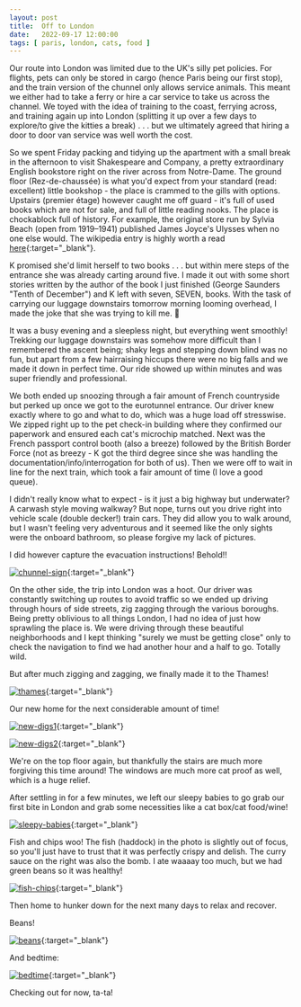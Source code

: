 ```yaml
---
layout: post
title:  Off to London
date:   2022-09-17 12:00:00
tags: [ paris, london, cats, food ]
---
```


Our route into London was limited due to the UK's silly pet policies. For flights, pets can only be stored in cargo (hence Paris being our first stop), and the train version of the chunnel only allows service animals. This meant we either had to take a ferry or hire a car service to take us across the channel. We toyed with the idea of training to the coast, ferrying across, and training again up into London (splitting it up over a few days to explore/to give the kitties a break) . . . but we ultimately agreed that hiring a door to door van service was well worth the cost. 

So we spent Friday packing and tidying up the apartment with a small break in the afternoon to visit Shakespeare and Company, a pretty extraordinary English bookstore right on the river across from Notre-Dame. The ground floor (Rez-de-chaussée) is what you'd expect from your standard (read: excellent) little bookshop - the place is crammed to the gills with options. Upstairs (premier étage) however caught me off guard - it's full of used books which are not for sale, and full of little reading nooks. The place is chockablock full of history. For example, the original store run by Sylvia Beach (open from 1919–1941) published James Joyce's Ulysses when no one else would. The wikipedia entry is highly worth a read [here](https://en.wikipedia.org/wiki/Shakespeare_and_Company_(bookstore)){:target="_blank"}.

K promised she'd limit herself to two books . . . but within mere steps of the entrance she was already carting around five. I made it out with some short stories written by the author of the book I just finished (George Saunders "Tenth of December") and K left with seven, SEVEN, books. With the task of carrying our luggage downstairs tomorrow morning looming overhead, I made the joke that she was trying to kill me. 👼

It was a busy evening and a sleepless night, but everything went smoothly! Trekking our luggage downstairs was somehow more difficult than I remembered the ascent being; shaky legs and stepping down blind was no fun, but apart from a few hairraising hiccups there were no big falls and we made it down in perfect time. Our ride showed up within minutes and was super friendly and professional. 

We both ended up snoozing through a fair amount of French countryside but perked up once we got to the eurotunnel entrance. Our driver knew exactly where to go and what to do, which was a huge load off stresswise. We zipped right up to the pet check-in building where they confirmed our paperwork and ensured each cat's microchip matched. Next was the French passport control booth (also a breeze) followed by the British Border Force (not as breezy - K got the third degree since she was handling the documentation/info/interrogation for both of us). Then we were off to wait in line for the next train, which took a fair amount of time (I love a good queue).

I didn't really know what to expect - is it just a big highway but underwater? A carwash style moving walkway? But nope, turns out you drive right into vehicle scale (double decker!) train cars. They did allow you to walk around, but I wasn't feeling very adventurous and it seemed like the only sights were the onboard bathroom, so please forgive my lack of pictures. 

I did however capture the evacuation instructions! Behold!!

[![chunnel-sign](https://filedn.com/laDhrvFbMCaQeUUeqc8SpMB/2022-09-17/output/resize_20220917_122511_chunnel-sign.jpg)](https://filedn.com/laDhrvFbMCaQeUUeqc8SpMB/2022-09-17/20220917_122511_chunnel-sign.jpg){:target="_blank"}

On the other side, the trip into London was a hoot. Our driver was constantly switching up routes to avoid traffic so we ended up driving through hours of side streets, zig zagging through the various boroughs. Being pretty oblivious to all things London, I had no idea of just how sprawling the place is. We were driving through these beautiful neighborhoods and I kept thinking "surely we must be getting close" only to check the navigation to find we had another hour and a half to go. Totally wild.

But after much zigging and zagging, we finally made it to the Thames!

[![thames](https://filedn.com/laDhrvFbMCaQeUUeqc8SpMB/2022-09-17/output/resize_20220917_143909_thames.jpg)](https://filedn.com/laDhrvFbMCaQeUUeqc8SpMB/2022-09-17/20220917_143909_thames.jpg){:target="_blank"}

Our new home for the next considerable amount of time!

[![new-digs1](https://filedn.com/laDhrvFbMCaQeUUeqc8SpMB/2022-09-17/output/resize_20220917_155206_new-digs1.jpg)](https://filedn.com/laDhrvFbMCaQeUUeqc8SpMB/2022-09-17/20220917_155206_new-digs1.jpg){:target="_blank"}

[![new-digs2](https://filedn.com/laDhrvFbMCaQeUUeqc8SpMB/2022-09-17/output/resize_20220917_155316_new-digs2.jpg)](https://filedn.com/laDhrvFbMCaQeUUeqc8SpMB/2022-09-17/20220917_155316_new-digs2.jpg){:target="_blank"}

We're on the top floor again, but thankfully the stairs are much more forgiving this time around! The windows are much more cat proof as well, which is a huge relief.

After settling in for a few minutes, we left our sleepy babies to go grab our first bite in London and grab some necessities like a cat box/cat food/wine!


[![sleepy-babies](https://filedn.com/laDhrvFbMCaQeUUeqc8SpMB/2022-09-17/output/resize_20220917_172151_sleepy-babies.jpg)](https://filedn.com/laDhrvFbMCaQeUUeqc8SpMB/2022-09-17/20220917_172151_sleepy-babies.jpg){:target="_blank"}

Fish and chips woo! 
The fish (haddock) in the photo is slightly out of focus, so you'll just have to trust that it was perfectly crispy and delish. The curry sauce on the right was also the bomb.
I ate waaaay too much, but we had green beans so it was healthy!

[![fish-chips](https://filedn.com/laDhrvFbMCaQeUUeqc8SpMB/2022-09-17/output/resize_20220917_180504_fish-chips.jpg)](https://filedn.com/laDhrvFbMCaQeUUeqc8SpMB/2022-09-17/20220917_180504_fish-chips.jpg){:target="_blank"}


Then home to hunker down for the next many days to relax and recover. 

Beans!

[![beans](https://filedn.com/laDhrvFbMCaQeUUeqc8SpMB/2022-09-17/output/resize_20220917_223216_beans.jpg)](https://filedn.com/laDhrvFbMCaQeUUeqc8SpMB/2022-09-17/20220917_223216_beans.jpg){:target="_blank"}

And bedtime:

[![bedtime](https://filedn.com/laDhrvFbMCaQeUUeqc8SpMB/2022-09-17/output/resize_20220917_233053_bedtime.jpg)](https://filedn.com/laDhrvFbMCaQeUUeqc8SpMB/2022-09-17/20220917_233053_bedtime.jpg){:target="_blank"}

Checking out for now, ta-ta!

